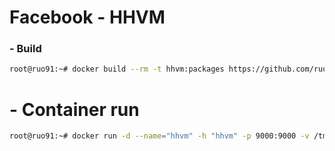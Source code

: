 # Facebook - HHVM
### - Build
 ```sh
 root@ruo91:~# docker build --rm -t hhvm:packages https://github.com/ruo91/docker-facebook-hhvm.git
```

# - Container run
```sh
root@ruo91:~# docker run -d --name="hhvm" -h "hhvm" -p 9000:9000 -v /tmp:/tmp -v /home:/home hhvm:packages
```
